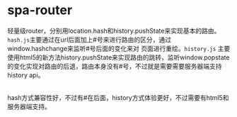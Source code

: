 # spa-router
轻量级router，分别用location.hash和history.pushState来实现基本的路由。`hash.js`主要通过在url后面加上#号来进行路由的区分，通过window.hashchange来监听#号后面的变化来对
页面进行重绘。`history.js` 主要使用html5的新方法history.pushState来实现路由的跳转，监听window.popstate的变化实现对路由的后退，路由本身没有#号，不过就是需要需要服务器端支持history api。

<br>
hash方式兼容性好，不过有#在后面，history方式体验更好，不过需要有html5和服务器端支持。
